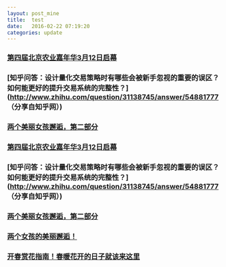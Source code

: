 ```yaml
---
layout: post_mine
title:  test
date:   2016-02-22 07:19:20
categories: update
---
```

### [第四届北京农业嘉年华3月12日启幕](https://mp.weixin.qq.com/s?__biz=MzA4MTI4MDQzNQ==&mid=401888751&idx=1&sn=5eedd24e142591c14d14b6df6feff770&scene=0&key=710a5d99946419d9b9c2e634d7dc028d84e1803730e4651333b63a187de16b60140cb458365caab83379cf6b846a9a14&ascene=7&uin=MjI4OTg2NjU%3D&devicetype=android-21&version=26030d33&nettype=cmnet&pass_ticket=4babP2Z%2B0aOBs83rgrsmfwSa0hppbQCXFYjvXwYCdAw%3D)

### [知乎问答：设计量化交易策略时有哪些会被新手忽视的重要的误区？如何能更好的提升交易系统的完整性？](http://www.zhihu.com/question/31138745/answer/54881777 （分享自知乎网）)

### [两个美丽女孩邂逅，第二部分](https://mp.weixin.qq.com/s?__biz=MzAxODIwNDkzMw==&mid=403803110&idx=1&sn=59e18a0b75187edbdf7d2acf64f29b77&scene=0&key=710a5d99946419d9044facc265bf5b55d2fa5e8e6ec667e24bb8ad9441d4c7b37a7ace19f14706b689a975203f960018&ascene=7&uin=MjI4OTg2NjU%3D&devicetype=android-21&version=26030d33&nettype=cmnet&pass_ticket=4babP2Z%2B0aOBs83rgrsmfwSa0hppbQCXFYjvXwYCdAw%3D)

### [第四届北京农业嘉年华3月12日启幕](https://mp.weixin.qq.com/s?__biz=MzA4MTI4MDQzNQ==&mid=401888751&idx=1&sn=5eedd24e142591c14d14b6df6feff770&scene=0&key=710a5d99946419d9b9c2e634d7dc028d84e1803730e4651333b63a187de16b60140cb458365caab83379cf6b846a9a14&ascene=7&uin=MjI4OTg2NjU%3D&devicetype=android-21&version=26030d33&nettype=cmnet&pass_ticket=4babP2Z%2B0aOBs83rgrsmfwSa0hppbQCXFYjvXwYCdAw%3D)

### [知乎问答：设计量化交易策略时有哪些会被新手忽视的重要的误区？如何能更好的提升交易系统的完整性？](http://www.zhihu.com/question/31138745/answer/54881777 （分享自知乎网）)

### [两个美丽女孩邂逅，第二部分](https://mp.weixin.qq.com/s?__biz=MzAxODIwNDkzMw==&mid=403803110&idx=1&sn=59e18a0b75187edbdf7d2acf64f29b77&scene=0&key=710a5d99946419d9044facc265bf5b55d2fa5e8e6ec667e24bb8ad9441d4c7b37a7ace19f14706b689a975203f960018&ascene=7&uin=MjI4OTg2NjU%3D&devicetype=android-21&version=26030d33&nettype=cmnet&pass_ticket=4babP2Z%2B0aOBs83rgrsmfwSa0hppbQCXFYjvXwYCdAw%3D)

### [两个女孩的美丽邂逅！](https://mp.weixin.qq.com/s?__biz=MzAxODIwNDkzMw==&mid=403780291&idx=1&sn=1c3884fec698bb23380265020ca088ea&scene=0&key=710a5d99946419d9b1e80c6c2eb272f2c8d6515cc0673201244cfbd17c61563c1e738552e0706a534e8854d1391190e7&ascene=7&uin=MjI4OTg2NjU%3D&devicetype=android-21&version=26030d33&nettype=cmnet&pass_ticket=4babP2Z%2B0aOBs83rgrsmfwSa0hppbQCXFYjvXwYCdAw%3D)

### [开春赏花指南！春暖花开的日子就该来这里](https://mp.weixin.qq.com/s?__biz=MjM5NDcxMTE2NA==&mid=406088732&idx=1&sn=a212f3be2e9ba17389867c9f84cc2823&scene=0&key=710a5d99946419d90856bb6470100ba254e588e5148ff13f560453814bfc7138cecc7ef093722d54e62f2b1f49912e26&ascene=7&uin=MjI4OTg2NjU%3D&devicetype=android-21&version=26030d33&nettype=cmnet&pass_ticket=4babP2Z%2B0aOBs83rgrsmfwSa0hppbQCXFYjvXwYCdAw%3D)

